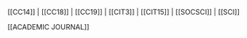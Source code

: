 [[CC14]] | [[CC18]] | [[CC19]] | [[CIT3]] | [[CIT15]] | [[SOCSCI]] | [[SCI]] 

[[ACADEMIC JOURNAL]]

